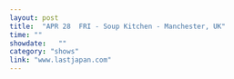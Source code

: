 ```yaml
---
layout: post
title:  "APR 28  FRI - Soup Kitchen - Manchester, UK"
time: ""
showdate:   ""
category: "shows"
link: "www.lastjapan.com"
---
```

